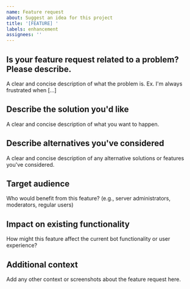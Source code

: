 ```yaml
---
name: Feature request
about: Suggest an idea for this project
title: '[FEATURE] '
labels: enhancement
assignees: ''
---
```


## Is your feature request related to a problem? Please describe.
A clear and concise description of what the problem is. Ex. I'm always frustrated when [...]

## Describe the solution you'd like
A clear and concise description of what you want to happen.

## Describe alternatives you've considered
A clear and concise description of any alternative solutions or features you've considered.

## Target audience
Who would benefit from this feature? (e.g., server administrators, moderators, regular users)

## Impact on existing functionality
How might this feature affect the current bot functionality or user experience?

## Additional context
Add any other context or screenshots about the feature request here.